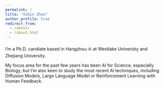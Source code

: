 ```yaml
---
permalink: /
title: "Xibin Zhou"
author_profile: true
redirect_from: 
  - /about/
  - /about.html
---
```


I’m a Ph.D. candiate based in Hangzhou ⛵ at Westlake Univeristy and Zhejiang University.

My focus area for the past few years has been AI for Science, especially Biology, but I’m also keen to study the most recent AI techniques, including Diffusion Models, Large Language Model or Reinforcement Learning with Human Feedback. 